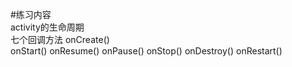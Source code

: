 #练习内容  
activity的生命周期  
七个回调方法
onCreate()  
onStart()
onResume()
onPause()
onStop()
onDestroy()
onRestart()
